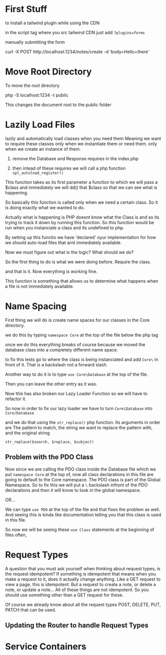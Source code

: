 
# First Stuff

to install a tailwind plugin while using the CDN

in the script tag where you src tailwind CDN just add `?plugins=forms`

manually submitting the form

curl -X POST http://localhost:1234/notes/create -d 'body=Hello+there'

# Move Root Directory

To move the root directory

php -S localhost:1234 -t public

This changes the document root to the public folder

# Lazily Load Files 

lazily and automatically load classes when you need them
Meaning we want to require these classes only when we instantiate them or need them.
only when we create an instance of them.

1. remove the Database and Response requires in the index.php

2. then intead of these requires we will call a php function `spl_autoload_register()`

This function takes as its first parameter a function to which we will pass a $class and 
immediately we will dd() that $class so that we can see what is happening. 

So basically this function is called only when we need a certain class. So it is doing
exactly what we wanted to do. 

Actually what is happening is PHP doesnt know what the Class is and so its trying to 
track it down by running this function. So this function would be run when you 
instanciate a class and its undefined to php. 

By setting up this functio we have 'declared' oyur implementation for how we should 
auto-load files that arnt immediately available.

Now we must figure out what is the logic? What should we do? 

So the first thing to do is what we were doing before. Require the class. 

and that is it. Now everything is working fine. 

This function is something that allows us to determine what happens when a file is 
not immediately available. 

# Name Spacing

First thing we will do is create name spaces for our classes in the Core directory.

we do this by typing `namespace Core` at the top of the file below the php tag

once we do this everything breaks of course because we moved the database class into
a completely different name space. 

to fix this lests go to where the class is being instanciated and add `Core\` in
front of it. That is a backslash not a forward slash.

Another way to do it is to type `use Core\Database` at the top of the file. 

Then you can leave the other entry as it was.

Now this has also broken our Lazy Loader Function so we will have to refactor it.

So now in order to fix our lazy loader we have to turn `Core\Database` into `Core/Database`

and we do that using the `str_replace()` php function. Its arguments in order are
The pattern to match, the string we want to replace the pattern with, and the original string

`str_replace($search, $replace, $subject)`

## Problem with the PDO Class

Now since we are calling the PDO class inside the Database file which we put 
`namespace Core` at the top of, now all class declarations in this file are 
going to default to the Core namespace. The PDO class is part of the Global
Namespace. So to fix this we will put a `\` backslash infront of the PDO 
declarations and then it will know to look in the global namespace. 

OR... 

We can type `use PDO` at the top of the file and that fixes the problem as well.
And seeing this is kinda like documentation telling you that this class is used in this 
file. 

So now we will be seeing these `use Class` statements at the beginning of files
often,

# Request Types

A question that you must ask yourself when thinking about request types, is the 
request idempotent? If something is idempotent that  means when you make a request 
to it, does it actually change anything. Like a GET request to view a page, this is 
idempotent. But a request to create a note, or delete a note, or update a note...
All of these things are not idempotent. So you should use something other than a 
GET request for these. 

Of course we already know about all the request types POST, DELETE, PUT, PATCH that 
can be used.


## Updating the Router to handle Request Types




# Service Containers






